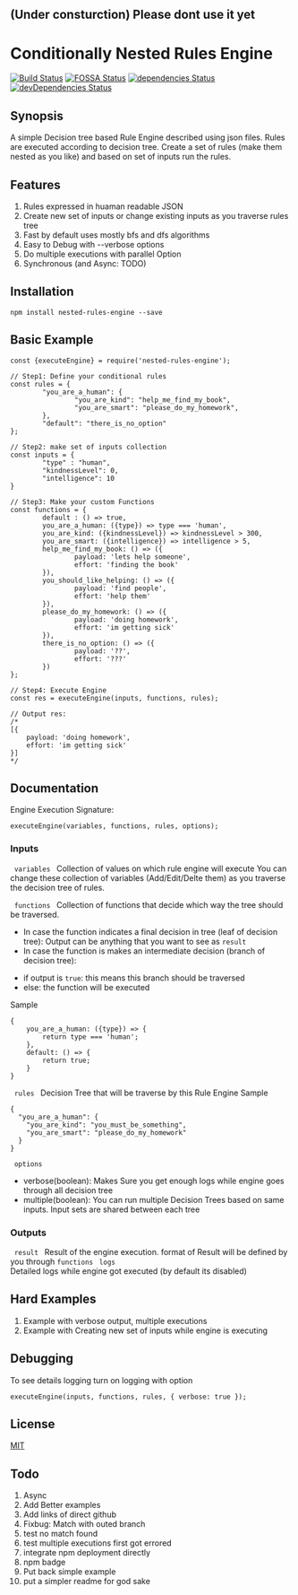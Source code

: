 ## (Under consturction) Please dont use it yet

# Conditionally Nested Rules Engine

[![Build Status](https://travis-ci.org/ayonious/nested-rules-engine.svg?branch=master)](https://travis-ci.org/ayonious/nested-rules-engine)
[![FOSSA Status](https://app.fossa.io/api/projects/git%2Bgithub.com%2Fayonious%2Fnested-rules-engine.svg?type=shield)](https://app.fossa.io/projects/git%2Bgithub.com%2Fayonious%2Fnested-rules-engine?ref=badge_shield)
[![dependencies Status](https://david-dm.org/ayonious/nested-rules-engine/status.svg)](https://david-dm.org/ayonious/nested-rules-engine)
[![devDependencies Status](https://david-dm.org/ayonious/nested-rules-engine/dev-status.svg)](https://david-dm.org/ayonious/nested-rules-engine?type=dev)

## Synopsis
A simple Decision tree based Rule Engine described using json files. Rules are executed according to decision tree. Create a set of rules (make them nested as you like) and based on set of inputs run the rules.

## Features
1. Rules expressed in huaman readable JSON
2. Create new set of inputs or change existing inputs as you traverse rules tree
3. Fast by default uses mostly bfs and dfs algorithms
4. Easy to Debug with --verbose options
5. Do multiple executions with parallel Option
6. Synchronous (and Async: TODO)

## Installation
```
npm install nested-rules-engine --save
```

## Basic Example
```
const {executeEngine} = require('nested-rules-engine');

// Step1: Define your conditional rules
const rules = {
		"you_are_a_human": {
				"you_are_kind": "help_me_find_my_book",
				"you_are_smart": "please_do_my_homework",
		},
		"default": "there_is_no_option"
};

// Step2: make set of inputs collection
const inputs = {
		"type" : "human",
		"kindnessLevel": 0,
		"intelligence": 10
}

// Step3: Make your custom Functions
const functions = {
		default : () => true,
		you_are_a_human: ({type}) => type === 'human',
		you_are_kind: ({kindnessLevel}) => kindnessLevel > 300,
		you_are_smart: ({intelligence}) => intelligence > 5,
		help_me_find_my_book: () => ({
				payload: 'lets help someone',
				effort: 'finding the book'
		}),
		you_should_like_helping: () => ({
				payload: 'find people',
				effort: 'help them'
		}),
		please_do_my_homework: () => ({
				payload: 'doing homework',
				effort: 'im getting sick'
		}),
		there_is_no_option: () => ({
				payload: '??',
				effort: '???'
		})
};

// Step4: Execute Engine
const res = executeEngine(inputs, functions, rules);

// Output res:
/* 
[{
	payload: 'doing homework',
	effort: 'im getting sick'
}]
*/
```


## Documentation
Engine Execution Signature: 
```
executeEngine(variables, functions, rules, options);
```

### Inputs 

<code> variables </code> Collection of values on which rule engine will execute
You can change these collection of variables (Add/Edit/Delte them) as you traverse the decision tree of rules.

<code> functions </code> Collection of functions that decide which way the tree should be traversed. 

* In case the function indicates a final decision in tree (leaf of decision tree): Output can be anything that you want to see as `result`
* In case the function is makes an intermediate decision (branch of decision tree): 
 - if output is `true`: this means this branch should be traversed
 - else: the function will be executed

Sample
```
{
	you_are_a_human: ({type}) => {
		return type === 'human';
	},
	default: () => {
		return true;
	}
}
```

<code> rules </code>
Decision Tree that will be traverse by this Rule Engine
Sample
```
{
  "you_are_a_human": {
    "you_are_kind": "you_must_be_something",
    "you_are_smart": "please_do_my_homework"
  }
}
```

<code> options </code>
* verbose(boolean): Makes Sure you get enough logs while engine goes through all decision tree
* multiple(boolean): You can run multiple Decision Trees based on same inputs. Input sets are shared between each tree

### Outputs
<code> result </code> Result of the engine execution. format of Result will be defined by you through `functions`
<code> logs </code> Detailed logs while engine got executed (by default its disabled)

## Hard Examples
1. Example with verbose output, multiple executions
2. Example with Creating new set of inputs while engine is executing

## Debugging
To see details logging turn on logging with option
```
executeEngine(inputs, functions, rules, { verbose: true });
```

## License
[MIT](https://github.com/ayonious/nested-rules-engine/blob/master/README.md)


## Todo
1. Async
2. Add Better examples
3. Add links of direct github
4. Fixbug: Match with outed branch
5. test no match found
6. test multiple executions first got errored
7. integrate npm deployment directly
8. npm badge
9. Put back simple example
10. put a simpler readme for god sake